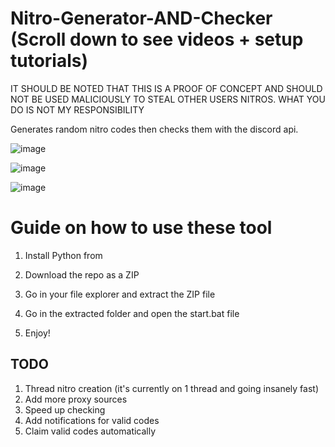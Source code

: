 # Nitro-Generator-AND-Checker (Scroll down to see videos + setup tutorials) 
   
IT SHOULD BE NOTED THAT THIS IS A PROOF OF CONCEPT AND SHOULD NOT BE USED MALICIOUSLY TO STEAL OTHER USERS NITROS. WHAT YOU DO IS NOT MY RESPONSIBILITY  

Generates random nitro codes then checks them with the discord api.
 
![image](https://user-images.githubusercontent.com/116505654/197413858-d895a5e0-927b-4224-842a-aaf9ab30e6d4.png)  
 
![image](https://user-images.githubusercontent.com/116505654/197413887-9cb1522f-59f6-4976-a964-c0c8cf534d65.png)   
  
![image](https://user-images.githubusercontent.com/116505654/197413911-88b85b22-701b-4115-a49e-58a0fcd802d5.png) 

# Guide on how to use these tool 
  
1. Install Python from  
   
2. Download the repo as a ZIP
 
3. Go in your file explorer and extract the ZIP file  
 
4. Go in the extracted folder and open the start.bat file

5. Enjoy!   

  
   
## TODO
1. Thread nitro creation (it's currently on 1 thread and going insanely fast)  
2. Add more proxy sources
3. Speed up checking 
4. Add notifications for valid codes  
5. Claim valid codes automatically 